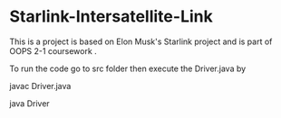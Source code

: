 # Starlink-Intersatellite-Link
This is a project is based on Elon Musk's Starlink project and is part of OOPS 2-1 coursework .


To run the code go to src folder then execute the Driver.java by

javac Driver.java 

java Driver

